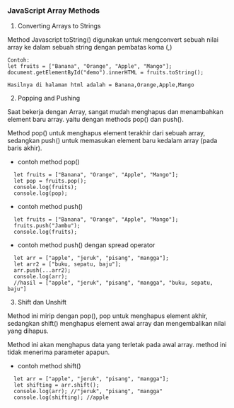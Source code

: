 ### JavaScript Array Methods

1. Converting Arrays to Strings

Method Javascript toString() digunakan untuk mengconvert sebuah nilai array ke dalam sebuah string dengan pembatas koma (,)
```
Contoh: 
let fruits = ["Banana", "Orange", "Apple", "Mango"];
document.getElementById("demo").innerHTML = fruits.toString();

Hasilnya di halaman html adalah = Banana,Orange,Apple,Mango
```

2. Popping and Pushing

Saat bekerja dengan Array, sangat mudah menghapus dan menambahkan element baru array. yaitu dengan methods pop() dan push().

Method pop() untuk menghapus element terakhir dari sebuah array, sedangkan push() untuk memasukan element baru kedalam array (pada baris akhir).

- contoh method pop()
```
  let fruits = ["Banana", "Orange", "Apple", "Mango"];
  let pop = fruits.pop();
  console.log(fruits);
  console.log(pop);
```
- contoh method push()
```
  let fruits = ["Banana", "Orange", "Apple", "Mango"];
  fruits.push("Jambu");       
  console.log(fruits);
```
- contoh method push() dengan spread operator
```
  let arr = ["apple", "jeruk", "pisang", "mangga"];
  let arr2 = ["buku, sepatu, baju"];
  arr.push(...arr2);
  console.log(arr);
  //hasil = ["apple", "jeruk", "pisang", "mangga", "buku, sepatu, baju"]
```

3. Shift dan Unshift

Method ini mirip dengan pop(), pop untuk menghapus element akhir, sedangkan shift() menghapus element awal array dan mengembalikan nilai yang dihapus.

Method ini akan menghapus data yang terletak pada awal array. method ini tidak menerima parameter apapun.

- contoh method shift()
```
  let arr = ["apple", "jeruk", "pisang", "mangga"];
  let shifting = arr.shift();
  console.log(arr); //"jeruk", "pisang", "mangga"
  console.log(shifting); //apple
```
